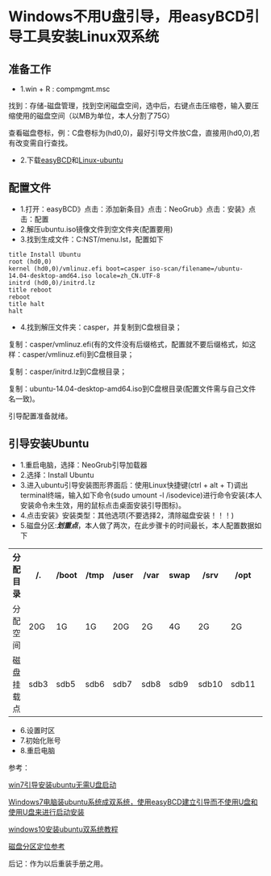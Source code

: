 # Windows不用U盘引导，用easyBCD引导工具安装Linux双系统

## 准备工作
- 1.win + R : compmgmt.msc

找到：存储-磁盘管理，找到空闲磁盘空间，选中后，右键点击压缩卷，输入要压缩使用的磁盘空间（以MB为单位，本人分割了75G）

查看磁盘卷标，例：C盘卷标为(hd0,0)，最好引导文件放C盘，直接用(hd0,0),若有改变需自行查找。

- 2.下载[easyBCD](https://www.techspot.com/downloads/3112-easybcd.html)和[Linux-ubuntu](https://ubuntu.com/download/desktop)

## 配置文件
- 1.打开：easyBCD》点击：添加新条目》点击：NeoGrub》点击：安装》点击：配置
- 2.解压ubuntu.iso镜像文件到空文件夹(配置要用)
- 3.找到生成文件：C:NST/menu.lst，配置如下

```
title Install Ubuntu 
root (hd0,0)
kernel (hd0,0)/vmlinuz.efi boot=casper iso-scan/filename=/ubuntu-14.04-desktop-amd64.iso locale=zh_CN.UTF-8
initrd (hd0,0)/initrd.lz
title reboot
reboot
title halt
halt
```

- 4.找到解压文件夹：casper，并复制到C盘根目录；

复制：casper/vmlinuz.efi(有的文件没有后缀格式，配置就不要后缀格式，如这样：casper/vmlinuz.efi)到C盘根目录；

复制：casper/initrd.lz到C盘根目录；

复制：ubuntu-14.04-desktop-amd64.iso到C盘根目录(配置文件需与自己文件名一致)。

引导配置准备就绪。

## 引导安装Ubuntu
- 1.重启电脑，选择：NeoGrub引导加载器
- 2.选择：Install Ubuntu
- 3.进入ubuntu引导安装图形界面后：使用Linux快捷键(ctrl + alt + T)调出terminal终端，输入如下命令(sudo umount -l /isodevice)进行命令安装(本人安装命令未生效，用的鼠标点击桌面安装引导图标)。
- 4.点击安装》安装类型：其他选项(不要选择2，清除磁盘安装！！！)
- 5.磁盘分区:__*划重点*__，本人做了两次，在此步骤卡的时间最长，本人配置数据如下

<table style="width:100%">
  <tr>
    <th>分配目录</th>
    <th>/.</th>
    <th>/boot</th> 
    <th>/tmp</th>
    <th>/user</th>
    <th>/var</th>
    <th>swap</th>
    <th>/srv</th>
    <th>/opt</th>
    <th>/hoom</th>
  </tr>
  <tr>
    <td>分配空间</td>
    <td>20G</td>
    <td>1G</td>
    <td>1G</td>
    <td>20G</td>
    <td>2G</td>
    <td>4G</td>
    <td>2G</td>
    <td>2G</td>
    <td>20G</td>
  </tr>
  <tr>
    <td>磁盘挂载点</td>
    <td>sdb3</td>
    <td>sdb5</td>
    <td>sdb6</td>
    <td>sdb7</td>
    <td>sdb8</td>
    <td>sdb9</td>
    <td>sdb10</td>
    <td>sdb11</td>
    <td>sdb12</td>
  </tr>
</table>

- 6.设置时区
- 7.初始化账号
- 8.重启电脑

参考：

[win7引导安装ubuntu无需U盘启动](https://blog.csdn.net/beautiful_girl_love/article/details/78999359)

[Windows7电脑装ubuntu系统成双系统，使用easyBCD建立引导而不使用U盘和使用U盘来进行启动安装](https://blog.csdn.net/yangdashi888/article/details/64122481)

[windows10安装ubuntu双系统教程](https://www.cnblogs.com/masbay/p/10745170.html)

[磁盘分区定位参考](https://www.phpfans.net/article/htmls/201009/MzA0NDM4.html)

后记：作为以后重装手册之用。
